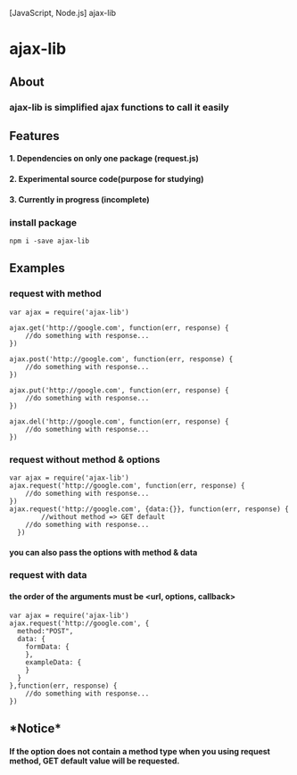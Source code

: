 [JavaScript, Node.js] ajax-lib

# ajax-lib

## About
### ajax-lib is simplified ajax functions to call it easily

## Features
#### 1. Dependencies on only one package (request.js)
#### 2. Experimental source code(purpose for studying)
#### 3. Currently in progress (incomplete)


### install package
	npm i -save ajax-lib

## Examples

### request with method
	var ajax = require('ajax-lib')

    ajax.get('http://google.com', function(err, response) {
    	//do something with response...
    })

    ajax.post('http://google.com', function(err, response) {
    	//do something with response...
    })

    ajax.put('http://google.com', function(err, response) {
    	//do something with response...
    })

    ajax.del('http://google.com', function(err, response) {
    	//do something with response...
    })

### request without method & options
	var ajax = require('ajax-lib')
	ajax.request('http://google.com', function(err, response) {
    	//do something with response...
    })
	ajax.request('http://google.com', {data:{}}, function(err, response) {
			//without method => GET default
	    //do something with response...
	  })
#### you can also pass the options with method & data

### request with data
#### the order of the arguments must be <url, options, callback>
	var ajax = require('ajax-lib')
	ajax.request('http://google.com', {
      method:"POST",
      data: {
      	formData: {
        },
        exampleData: {
        }
      }
    },function(err, response) {
    	//do something with response...
    })

## \*Notice*
#### If the option does not contain a method type when you using request method, GET default value will be requested.
